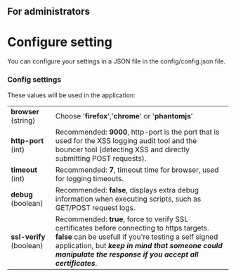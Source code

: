 
<h2>For administrators</h2>

<h1 align="">Configure setting</h1>
You can configure your settings in a JSON file in the config/config.json file.


### Config settings
These values will be used in the application:

|   |   |
|---|---|
| **browser** (string) | Choose '**firefox**','**chrome**' or '**phantomjs**'  |
| **http-port** (int) | Recommended: **9000**, http-port is the port that is used for the XSS logging audit tool and the bouncer tool (detecting XSS and directly submitting POST requests).
 **timeout** (int) | Recommended: **7**, timeout time for browser, used for logging timeouts.
| **debug** (boolean) | Recommended: **false**, displays extra debug information when executing scripts, such as GET/POST request logs.
| **ssl-verify** (boolean) | Recommended: **true**, force to verify SSL certificates before connecting to https targets. **false** can be usefull if you're testing a self signed application, but ***keep in mind that someone could manipulate the response if you accept all certificates***.

